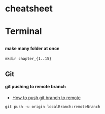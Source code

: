# cheatsheet

# Terminal

## 

#### make many folder at once

``` 
mkdir chapter_{1..15}
```

## Git

#### git pushing to remote branch

- [How to push git branch to remote](https://devconnected.com/how-to-push-git-branch-to-remote/)

```
git push -u origin localBranch:remoteBranch
````
